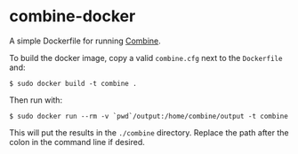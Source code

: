 # combine-docker

A simple Dockerfile for running [Combine](https://github.com/mlsecproject/combine).

To build the docker image, copy a valid `combine.cfg` next to the `Dockerfile` and:
```shell
$ sudo docker build -t combine .
```

Then run with:
```
$ sudo docker run --rm -v `pwd`/output:/home/combine/output -t combine
```

This will put the results in the `./combine` directory. Replace the path after the colon in the command line if desired.
